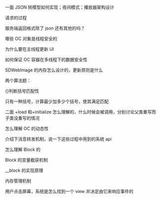 一面
JSON 转模型如何实现；夜间模式；播放器架构设计

请求的过程

服务端返回格式除了 json 还有其他的吗？

哪些 OC 对象是线程安全的

为什么要在主线程更新 UI

如何保证 OC 容器在多线程下的数据安全性

SDWebImage 的内存怎么设计的，更新原则是什么

两个算法题：

{}判断括号匹配性

只有一种括号，计算最少加多少个括号，使其满足匹配

二面
+load 和+initialize 怎么理解的，什么时候会被调用，分别讨论父类重写而子类没重写的情况

怎么理解 OC 的动态性

介绍下消息转发机制，说一下这些过程中用到的系统 api

怎么理解 Block 的

Block 的变量截获机制

__block 的实现原理

内存管理机制

用户点击屏幕，系统是怎么找到一个 view 并决定由它来响应事件的
